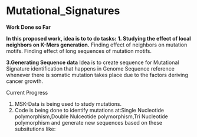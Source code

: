 # Mutational_Signatures

**Work Done so Far**

**In this proposed work, idea is to to do tasks:**
**1. Studying the effect of local neighbors on K-Mers generation.**
Finding effect of neighbors on mutation motifs.
Finding effect of long sequences of mutation motifs.

**3.Generating Sequence data**
Idea is to create sequence for Mutational Signature identification that happens in Genome Sequence reference whenever there is somatic mutation takes place due to the factors deriving cancer growth.

Current Progress

1. MSK-Data is being used to study mutations.
2. Code is being done to identify mutations at:Single Nucleotide polymorphism,Double Nulceotide polymorphism,Tri Nucleotide polymorphism and generate new sequences based on these subsitutions like:




